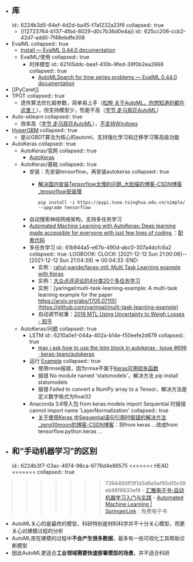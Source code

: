 - ## 库
  id:: 6224b3d5-64ef-4d2d-ba45-f7a1232a23f6
  collapsed:: true
	- ((12723764-b137-4fbd-8029-d0c7b36d0e4a))
	  id:: 625cc206-ccb2-42d7-add0-7f48ebdfe308
- EvalML
  collapsed:: true
	- [Install — EvalML 0.44.0 documentation](https://evalml.alteryx.com/en/latest/install.html)
	- EvalML/使用
	  collapsed:: true
		- 时序模型
		  id:: 62105ddc-bea1-410b-9fed-39f0b2ea2668
		  collapsed:: true
			- [AutoMLSearch for time series problems — EvalML 0.44.0 documentation](https://evalml.alteryx.com/en/latest/user_guide/timeseries.html)
- [[PyCaret]]
- TPOT
  collapsed:: true
	- 遗传算法优化超参数，简单易上手（[松桦 关于AutoML，你想知道的都在这里！](https://zhuanlan.zhihu.com/p/93109455)），但支持模型少，性能不高（[字节 走马观花AutoML](https://zhuanlan.zhihu.com/p/212512984)）
- Auto-sklearn
  collapsed:: true
	- 效率高（[字节 走马观花AutoML](https://zhuanlan.zhihu.com/p/212512984)），[不支持Windows](https://automl.github.io/auto-sklearn/master)
- [HyperGBM](https://hypergbm.readthedocs.io/en/latest/overview_about.html)
  collapsed:: true
	- 是以GBDT算法为核心的automl，支持强化学习和迁移学习等高级功能
- AutoKeras
  collapsed:: true
	- AutoKeras/官网
	  collapsed:: true
		- [AutoKeras](https://autokeras.com/)
	- AutoKeras/基础
	  collapsed:: true
		- 安装：先安装tensorflow，再安装autokeras
		  collapsed:: true
			- [解决国内安装Tensorflow太慢的问题_大脸猫的博客-CSDN博客_tensorflow安装慢](https://blog.csdn.net/qq_38890412/article/details/104339698)
			  
			  ```
			  pip install -i https://pypi.tuna.tsinghua.edu.cn/simple/ --upgrade tensorflow
			  
			  ```
		- 自动搜索神经网络架构，支持多任务学习
		- [Automated Machine Learning with AutoKeras: Deep learning made accessible for everyone with just few lines of coding ](https://zh.1lib.pl/book/14621461/c606d4?signAll=1&ts=0511)：[配套代码](https://github.com/PacktPublishing/Automated-Machine-Learning-with-AutoKeras)
		- 多任务学习
		  id:: 61b944a5-e67b-490d-abc0-307a4dcfc6a2
		  collapsed:: true
		  :LOGBOOK:
		  CLOCK: [2021-12-12 Sun 21:00:06]--[2021-12-12 Sun 21:04:39] =>  00:04:33
		  :END:
			- 实例：[rahul-pande/faces-mtl: Multi Task Learning example with Keras](https://github.com/rahul-pande/faces-mtl)
			- 实例：[大众点评评论的4分类20个多任务学习](https://github.com/CuiShaohua/MultiTaskLearning#%E5%A4%A7%E4%BC%97%E7%82%B9%E8%AF%84%E8%AF%84%E8%AE%BA%E7%9A%844%E5%88%86%E7%B1%BB20%E4%B8%AA%E5%A4%9A%E4%BB%BB%E5%8A%A1%E5%AD%A6%E4%B9%A0)
			- 实例：[yaringal/multi-task-learning-example: A multi-task learning example for the paper https://arxiv.org/abs/1705.07115](https://github.com/yaringal/multi-task-learning-example)
			- 自动调节权重：[2018 MTL Using Uncertainty to Weigh Losses - 知乎](https://zhuanlan.zhihu.com/p/269162365)
	- AutoKeras/问题
	  collapsed:: true
		- LSTM
		  id:: 6210a0e1-044a-402a-b14e-f50eefe2d679
		  collapsed:: true
			- [may i ask how to use the lstm block in autokeras · Issue #696 · keras-team/autokeras](https://github.com/keras-team/autokeras/issues/696)
		- 运行 [Example](https://autokeras.com/tutorial/multi/)
		  collapsed:: true
			- 使用rmse报错，因为rmse不属于[Keras可用损失函数](https://keras.io/zh/losses/)
			- 报错 No module named 'statsmodels'，解决方法 pip install statsmodels
			- 报错 Failed to convert a NumPy array to a Tensor，解决方法是定义数字格式为float32
		- Anaconda 3.6导入包 from keras.models import Sequential 时报错 cannot import name 'LayerNormalization'
		  collapsed:: true
			- [关于使用Keras 中Sequential语句引用时报错的解决方法_zero00moon的博客-CSDN博客](https://blog.csdn.net/zero00moon/article/details/111169088)：将from keras ...改成from tensorflow.python.keras ...
- ## 和“手动机器学习”的区别
  id:: 6224b3f7-03ac-4974-98ca-9776d4e86575
<<<<<<< HEAD
=======
  collapsed:: true
>>>>>>> 7394450ff3f1d3d6e5ef95d10c09eb98f8833ef9
	- [汇雅电子书-自动机器学习入门与实践](http://book.sslibrary.com/book/card?cnFenlei=TP311.561&ssid=14740604&d=b73c60b976ee9bc1eb424d0724405ac5&isFromBW=true&isjgptjs=false)
	- [Automated Machine Learning | SpringerLink](https://link.springer.com/book/10.1007/978-3-030-05318-5#toc)：免费电子书
- AutoML关心的是最终的模型，科研特别是材料科学并不十分关心模型，而更关心对建模过程的分析
- AutoML库在建模的过程中**不会产生很多数据**，最多有一些可视化工具帮助诊断模型
- 因此AutoML更适合**工业领域需要快速部署模型的场景**，并不适合科研